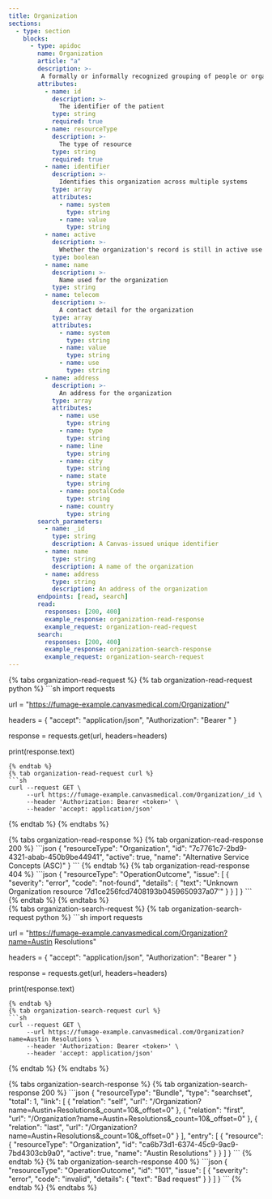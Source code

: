 ```yaml
---
title: Organization
sections:
  - type: section
    blocks:
      - type: apidoc
        name: Organization
        article: "a"
        description: >-
         A formally or informally recognized grouping of people or organizations formed for the purpose of achieving some form of collective action. Includes companies, institutions, corporations, departments, community groups, healthcare practice groups, payer/insurer, etc.
        attributes:
          - name: id
            description: >-
              The identifier of the patient
            type: string
            required: true
          - name: resourceType
            description: >-
              The type of resource
            type: string
            required: true
          - name: identifier
            description: >-
              Identifies this organization across multiple systems
            type: array
            attributes:
              - name: system
                type: string
              - name: value
                type: string
          - name: active
            description: >-
              Whether the organization's record is still in active use
            type: boolean
          - name: name
            description: >-
              Name used for the organization
            type: string
          - name: telecom
            description: >-
              A contact detail for the organization
            type: array
            attributes:
              - name: system
                type: string
              - name: value
                type: string
              - name: use
                type: string
          - name: address
            description: >-
              An address for the organization
            type: array
            attributes:
              - name: use
                type: string
              - name: type
                type: string
              - name: line
                type: string
              - name: city
                type: string
              - name: state
                type: string
              - name: postalCode
                type: string
              - name: country
                type: string
        search_parameters:
          - name: _id
            type: string
            description: A Canvas-issued unique identifier
          - name: name
            type: string
            description: A name of the organization
          - name: address
            type: string
            description: An address of the organization
        endpoints: [read, search]
        read:
          responses: [200, 400]
          example_response: organization-read-response
          example_request: organization-read-request
        search:
          responses: [200, 400]
          example_response: organization-search-response
          example_request: organization-search-request
---
```

<div id="organization-read-request">
{% tabs organization-read-request %}
{% tab organization-read-request python %}
```sh
import requests

url = "https://fumage-example.canvasmedical.com/Organization/<id>"

headers = {
    "accept": "application/json",
    "Authorization": "Bearer <token>"
}

response = requests.get(url, headers=headers)

print(response.text)
```
{% endtab %}
{% tab organization-read-request curl %}
```sh
curl --request GET \
     --url https://fumage-example.canvasmedical.com/Organization/_id \
     --header 'Authorization: Bearer <token>' \
     --header 'accept: application/json'
```
{% endtab %}
{% endtabs %}
</div>

<div id="organization-read-response">
{% tabs organization-read-response %}
{% tab organization-read-response 200 %}
```json
{
    "resourceType": "Organization",
    "id": "7c7761c7-2bd9-4321-abab-450b9be44941",
    "active": true,
    "name": "Alternative Service Concepts (ASC)"
}
```
{% endtab %}
{% tab organization-read-response 404 %}
```json
{
    "resourceType": "OperationOutcome",
    "issue": [
        {
            "severity": "error",
            "code": "not-found",
            "details": {
                "text": "Unknown Organization resource '7d1ce256fcd7408193b0459650937a07'"
            }
        }
    ]
}
```
{% endtab %}
{% endtabs %}
</div>

<div id="organization-search-request">
{% tabs organization-search-request %}
{% tab organization-search-request python %}
```sh
import requests

url = "https://fumage-example.canvasmedical.com/Organization?name=Austin Resolutions"

headers = {
    "accept": "application/json",
    "Authorization": "Bearer <token>"
}

response = requests.get(url, headers=headers)

print(response.text)
```
{% endtab %}
{% tab organization-search-request curl %}
```sh
curl --request GET \
     --url https://fumage-example.canvasmedical.com/Organization?name=Austin Resolutions \
     --header 'Authorization: Bearer <token>' \
     --header 'accept: application/json'
```
{% endtab %}
{% endtabs %}
</div>

<div id="organization-search-response">
{% tabs organization-search-response %}
{% tab organization-search-response 200 %}
```json
{
    "resourceType": "Bundle",
    "type": "searchset",
    "total": 1,
    "link": [
        {
            "relation": "self",
            "url": "/Organization?name=Austin+Resolutions&_count=10&_offset=0"
        },
        {
            "relation": "first",
            "url": "/Organization?name=Austin+Resolutions&_count=10&_offset=0"
        },
        {
            "relation": "last",
            "url": "/Organization?name=Austin+Resolutions&_count=10&_offset=0"
        }
    ],
    "entry": [
        {
            "resource": {
                "resourceType": "Organization",
                "id": "ca6b73d1-6374-45c9-9ac9-7bd4303cb9a0",
                "active": true,
                "name": "Austin Resolutions"
            }
        }
    ]
}
```
{% endtab %}
{% tab organization-search-response 400 %}
```json
{
  "resourceType": "OperationOutcome",
  "id": "101",
  "issue": [
    {
      "severity": "error",
      "code": "invalid",
      "details": {
        "text": "Bad request"
      }
    }
  ]
}
```
{% endtab %}
{% endtabs %}
</div>

